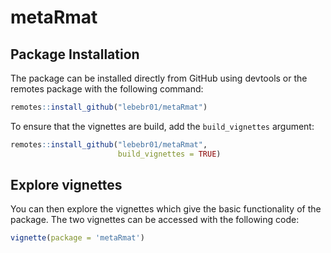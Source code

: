# metaRmat

## Package Installation

The package can be installed directly from GitHub using devtools or the remotes package with the following command:


```r
remotes::install_github("lebebr01/metaRmat")
```

To ensure that the vignettes are build, add the `build_vignettes` argument:


```r
remotes::install_github("lebebr01/metaRmat",
                        build_vignettes = TRUE)
```

## Explore vignettes
You can then explore the vignettes which give the basic functionality of the package. The two vignettes can be accessed with the following code:


```r
vignette(package = 'metaRmat')
```


